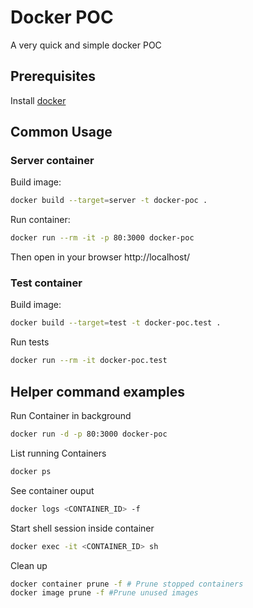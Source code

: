 # Docker POC

A very quick and simple docker POC

## Prerequisites

Install [docker](https://docs.docker.com/install/)

## Common Usage

### Server container

Build image:

```bash
docker build --target=server -t docker-poc .
```

Run container:

```bash
docker run --rm -it -p 80:3000 docker-poc
```

Then open in your browser http://localhost/

### Test container

Build image:

```bash
docker build --target=test -t docker-poc.test .
```

Run tests

```bash
docker run --rm -it docker-poc.test
```

## Helper command examples

Run Container in background

```bash
docker run -d -p 80:3000 docker-poc
```

List running Containers

```bash
docker ps
```

See container ouput

```bash
docker logs <CONTAINER_ID> -f
```

Start shell session inside container

```bash
docker exec -it <CONTAINER_ID> sh
```

Clean up

```bash
docker container prune -f # Prune stopped containers
docker image prune -f #Prune unused images
```
